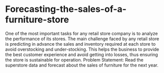 # Forecasting-the-sales-of-a-furniture-store
One of the most important tasks for any retail store company is to analyze the performance of its stores. The main challenge faced by any retail store is predicting in advance the sales and inventory required at each store to avoid overstocking and under-stocking. This helps the business to provide the best customer experience and avoid getting into losses, thus ensuring the store is sustainable for operation. Problem Statement: Read the superstore data and forecast about the sales of furniture for the next year.
